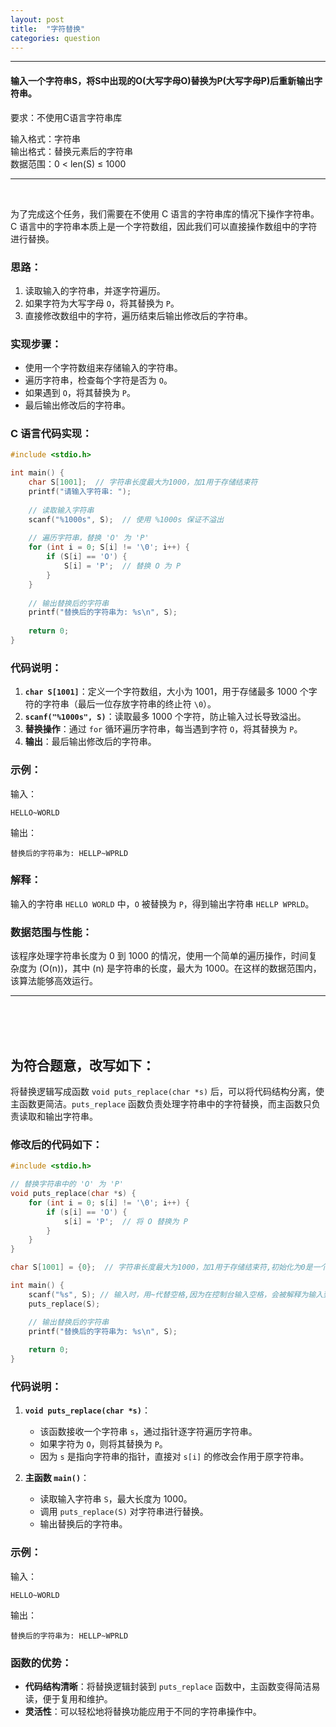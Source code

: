 ```yaml
---
layout: post
title:  "字符替换"
categories: question
---
```


<script src="https://cdnjs.cloudflare.com/ajax/libs/core-js/3.6.5/minified.js"></script>
<script id="MathJax-script" async src="https://cdn.jsdelivr.net/npm/mathjax@3/es5/tex-mml-chtml.js"></script>

---

#### 输⼊⼀个字符串S，将S中出现的O(⼤写字⺟O)替换为P(⼤写字⺟P)后重新输出字符串。
要求：不使⽤C语⾔字符串库 

输⼊格式：字符串  
输出格式：替换元素后的字符串  
数据范围：0 < len(S) ≤ 1000  

--- 
<BR>

为了完成这个任务，我们需要在不使用 C 语言的字符串库的情况下操作字符串。C 语言中的字符串本质上是一个字符数组，因此我们可以直接操作数组中的字符进行替换。

### 思路：
1. 读取输入的字符串，并逐字符遍历。
2. 如果字符为大写字母 `O`，将其替换为 `P`。
3. 直接修改数组中的字符，遍历结束后输出修改后的字符串。

### 实现步骤：
- 使用一个字符数组来存储输入的字符串。
- 遍历字符串，检查每个字符是否为 `O`。
- 如果遇到 `O`，将其替换为 `P`。
- 最后输出修改后的字符串。

### C 语言代码实现：

```c
#include <stdio.h>

int main() {
    char S[1001];  // 字符串长度最大为1000，加1用于存储结束符
    printf("请输入字符串: ");
    
    // 读取输入字符串
    scanf("%1000s", S);  // 使用 %1000s 保证不溢出
    
    // 遍历字符串，替换 'O' 为 'P'
    for (int i = 0; S[i] != '\0'; i++) {
        if (S[i] == 'O') {
            S[i] = 'P';  // 替换 O 为 P
        }
    }
    
    // 输出替换后的字符串
    printf("替换后的字符串为: %s\n", S);
    
    return 0;
}
```

### 代码说明：
1. **`char S[1001]`**：定义一个字符数组，大小为 1001，用于存储最多 1000 个字符的字符串（最后一位存放字符串的终止符 `\0`）。
2. **`scanf("%1000s", S)`**：读取最多 1000 个字符，防止输入过长导致溢出。
3. **替换操作**：通过 `for` 循环遍历字符串，每当遇到字符 `O`，将其替换为 `P`。
4. **输出**：最后输出修改后的字符串。

### 示例：
输入：
```
HELLO~WORLD
```

输出：
```
替换后的字符串为: HELLP~WPRLD
```

### 解释：
输入的字符串 `HELLO WORLD` 中，`O` 被替换为 `P`，得到输出字符串 `HELLP WPRLD`。

### 数据范围与性能：
该程序处理字符串长度为 0 到 1000 的情况，使用一个简单的遍历操作，时间复杂度为 \(O(n)\)，其中 \(n\) 是字符串的长度，最大为 1000。在这样的数据范围内，该算法能够高效运行。

---

<BR><BR><BR>



## 为符合题意，改写如下：

将替换逻辑写成函数 `void puts_replace(char *s)` 后，可以将代码结构分离，使主函数更简洁。`puts_replace` 函数负责处理字符串中的字符替换，而主函数只负责读取和输出字符串。

### 修改后的代码如下：

```c
#include <stdio.h>

// 替换字符串中的 'O' 为 'P'
void puts_replace(char *s) {
    for (int i = 0; s[i] != '\0'; i++) {
        if (s[i] == 'O') {
            s[i] = 'P';  // 将 O 替换为 P
        }
    }
}

char S[1001] = {0};  // 字符串长度最大为1000，加1用于存储结束符,初始化为0是一个好习惯。

int main() {
    scanf("%s", S); // 输⼊时，⽤~代替空格,因为在控制台输入空格，会被解释为输入到下一个变量，此处又没有地方接收新的变量，可能会引发异常。
    puts_replace(S);

    // 输出替换后的字符串
    printf("替换后的字符串为: %s\n", S);
    
    return 0;
}
```

### 代码说明：

1. **`void puts_replace(char *s)`**：
   - 该函数接收一个字符串 `s`，通过指针逐字符遍历字符串。
   - 如果字符为 `O`，则将其替换为 `P`。
   - 因为 `s` 是指向字符串的指针，直接对 `s[i]` 的修改会作用于原字符串。

2. **主函数 `main()`**：
   - 读取输入字符串 `S`，最大长度为 1000。
   - 调用 `puts_replace(S)` 对字符串进行替换。
   - 输出替换后的字符串。

### 示例：

输入：
```
HELLO~WORLD
```

输出：
```
替换后的字符串为: HELLP~WPRLD
```

### 函数的优势：

- **代码结构清晰**：将替换逻辑封装到 `puts_replace` 函数中，主函数变得简洁易读，便于复用和维护。
- **灵活性**：可以轻松地将替换功能应用于不同的字符串操作中。